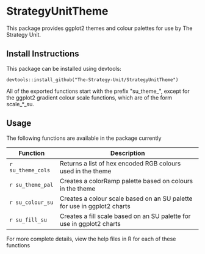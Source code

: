 # StrategyUnitTheme

This package provides ggplot2 themes and colour palettes for use by The Strategy Unit.

## Install Instructions

This package can be installed using devtools:

```{r}
devtools::install_github("The-Strategy-Unit/StrategyUnitTheme")
```

All of the exported functions start with the prefix "su_theme_", except for the ggplot2 gradient colour scale functions,
which are of the form scale_*_su.

## Usage

The following functions are available in the package currently

| Function | Description |
|---|---|
| `r su_theme_cols` | Returns a list of hex encoded RGB colours used in the theme             |
| `r su_theme_pal`  | Creates a colorRamp palette based on colours in the theme               |
| `r su_colour_su`  | Creates a colour scale based on an SU palette for use in ggplot2 charts |
| `r su_fill_su`    | Creates a fill scale based on an SU palette for use in ggplot2 charts   |

For more complete details, view the help files in R for each of these functions
